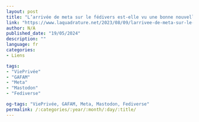 ```yaml
---
layout: post
title: "L’arrivée de meta sur le fédivers est-elle vu une bonne nouvelle ?"
link: "https://www.laquadrature.net/2023/08/09/larrivee-de-meta-sur-le-fedivers-est-elle-une-bonne-nouvelle"
author: N/A
published_date: "19/05/2024"
description: ""
language: fr
categories:
- Liens

tags:
- "ViePrivée"
- "GAFAM"
- "Meta"
- "Mastodon"
- "Fediverse"

og-tags: "ViePrivée, GAFAM, Meta, Mastodon, Fediverse"
permalink: /:categories/:year/:month/:day/:title/
---
```

